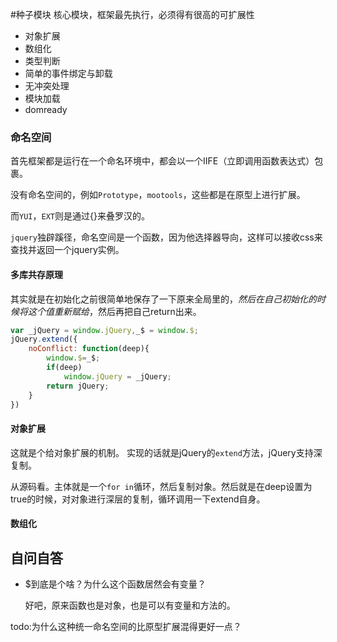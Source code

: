 #种子模块
核心模块，框架最先执行，必须得有很高的可扩展性

- 对象扩展
- 数组化
- 类型判断
- 简单的事件绑定与卸载
- 无冲突处理
- 模块加载
- domready

### 命名空间
首先框架都是运行在一个命名环境中，都会以一个IIFE（立即调用函数表达式）包裹。

没有命名空间的，例如`Prototype`，`mootools`，这些都是在原型上进行扩展。

而`YUI`，`EXT`则是通过{}来叠罗汉的。

`jquery`独辟蹊径，命名空间是一个函数，因为他选择器导向，这样可以接收css来查找并返回一个jquery实例。

#### 多库共存原理
其实就是在初始化之前很简单地保存了一下原来全局里的$，然后在自己初始化的时候将这个值重新赋给$，然后再把自己return出来。

```javascript
var _jQuery = window.jQuery,_$ = window.$;
jQuery.extend({
	noConflict: function(deep){
		window.$=_$;
		if(deep)
			window.jQuery = _jQuery;
		return jQuery;
	}
})
```

#### 对象扩展
这就是个给对象扩展的机制。
实现的话就是jQuery的`extend`方法，jQuery支持深复制。

从源码看。主体就是一个`for in`循环，然后复制对象。然后就是在deep设置为true的时候，对对象进行深层的复制，循环调用一下extend自身。

#### 数组化







## 自问自答
- $到底是个啥？为什么这个函数居然会有变量？

	好吧，原来函数也是对象，也是可以有变量和方法的。

todo:为什么这种统一命名空间的比原型扩展混得更好一点？